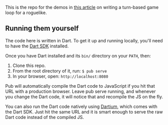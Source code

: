 This is the repo for the demos in [this article][] on writing a turn-based game
loop for a roguelike.

## Running them yourself

The code here is written in Dart. To get it up and running locally, you'll need
to have the [Dart SDK][sdk] installed.

Once you have Dart installed and its `bin/` directory on your `PATH`, then:
 
1. Clone this repo.
2. From the root directory of it, run: `$ pub serve`
3. In your browser, open: `http://localhost:8080`

Pub will automatically compile the Dart code to JavaScript if you hit that URL
with a production browser. Leave pub serve running, and whenever you change the
Dart code, it will notice that and recompile the JS on the fly.

You can also run the Dart code natively using [Dartium][], which comes with the
Dart SDK. Just hit the same URL and it is smart enough to serve the raw Dart
code instead of the compiled JS.

[this article]: http://journal.stuffwithstuff.com/2014/07/15/a-turn-based-game-loop/
[dart]: http://dartlang.org
[sdk]: https://www.dartlang.org/tools/download.html
[dartium]: https://www.dartlang.org/tools/dartium/
